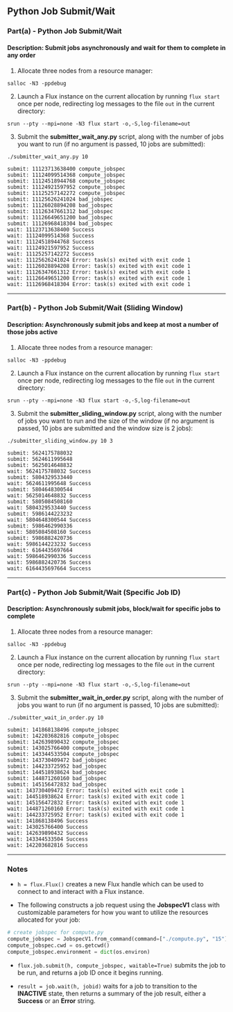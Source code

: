## Python Job Submit/Wait

### Part(a) - Python Job Submit/Wait

#### Description: Submit jobs asynchronously and wait for them to complete in any order

1. Allocate three nodes from a resource manager:

`salloc -N3 -ppdebug`

2. Launch a Flux instance on the current allocation by running `flux start` once per node, redirecting log messages to the file `out` in the current directory:

`srun --pty --mpi=none -N3 flux start -o,-S,log-filename=out`

3. Submit the **submitter_wait_any.py** script, along with the number of jobs you want to run (if no argument is passed, 10 jobs are submitted):

`./submitter_wait_any.py 10`

```
submit: 11123713638400 compute_jobspec
submit: 11124099514368 compute_jobspec
submit: 11124518944768 compute_jobspec
submit: 11124921597952 compute_jobspec
submit: 11125257142272 compute_jobspec
submit: 11125626241024 bad_jobspec
submit: 11126028894208 bad_jobspec
submit: 11126347661312 bad_jobspec
submit: 11126649651200 bad_jobspec
submit: 11126968418304 bad_jobspec
wait: 11123713638400 Success
wait: 11124099514368 Success
wait: 11124518944768 Success
wait: 11124921597952 Success
wait: 11125257142272 Success
wait: 11125626241024 Error: task(s) exited with exit code 1
wait: 11126028894208 Error: task(s) exited with exit code 1
wait: 11126347661312 Error: task(s) exited with exit code 1
wait: 11126649651200 Error: task(s) exited with exit code 1
wait: 11126968418304 Error: task(s) exited with exit code 1
```

---

### Part(b) - Python Job Submit/Wait (Sliding Window)

#### Description: Asynchronously submit jobs and keep at most a number of those jobs active

1. Allocate three nodes from a resource manager:

`salloc -N3 -ppdebug`

2. Launch a Flux instance on the current allocation by running `flux start` once per node, redirecting log messages to the file `out` in the current directory:

`srun --pty --mpi=none -N3 flux start -o,-S,log-filename=out`

3. Submit the **submitter_sliding_window.py** script, along with the number of jobs you want to run and the size of the window (if no argument is passed, 10 jobs are submitted and the window size is 2 jobs):

`./submitter_sliding_window.py 10 3`

```
submit: 5624175788032
submit: 5624611995648
submit: 5625014648832
wait: 5624175788032 Success
submit: 5804329533440
wait: 5624611995648 Success
submit: 5804648300544
wait: 5625014648832 Success
submit: 5805084508160
wait: 5804329533440 Success
submit: 5986144223232
wait: 5804648300544 Success
submit: 5986462990336
wait: 5805084508160 Success
submit: 5986882420736
wait: 5986144223232 Success
submit: 6164435697664
wait: 5986462990336 Success
wait: 5986882420736 Success
wait: 6164435697664 Success
```

---

### Part(c) - Python Job Submit/Wait (Specific Job ID)

#### Description: Asynchronously submit jobs, block/wait for specific jobs to complete

1. Allocate three nodes from a resource manager:

`salloc -N3 -ppdebug`

2. Launch a Flux instance on the current allocation by running `flux start` once per node, redirecting log messages to the file `out` in the current directory:

`srun --pty --mpi=none -N3 flux start -o,-S,log-filename=out`

3. Submit the **submitter_wait_in_order.py** script, along with the number of jobs you want to run (if no argument is passed, 10 jobs are submitted):

`./submitter_wait_in_order.py 10`

```
submit: 141868138496 compute_jobspec
submit: 142203682816 compute_jobspec
submit: 142639890432 compute_jobspec
submit: 143025766400 compute_jobspec
submit: 143344533504 compute_jobspec
submit: 143730409472 bad_jobspec
submit: 144233725952 bad_jobspec
submit: 144518938624 bad_jobspec
submit: 144871260160 bad_jobspec
submit: 145156472832 bad_jobspec
wait: 143730409472 Error: task(s) exited with exit code 1
wait: 144518938624 Error: task(s) exited with exit code 1
wait: 145156472832 Error: task(s) exited with exit code 1
wait: 144871260160 Error: task(s) exited with exit code 1
wait: 144233725952 Error: task(s) exited with exit code 1
wait: 141868138496 Success
wait: 143025766400 Success
wait: 142639890432 Success
wait: 143344533504 Success
wait: 142203682816 Success
```

---

### Notes

- `h = flux.Flux()` creates a new Flux handle which can be used to connect to and interact with a Flux instance.

- The following constructs a job request using the **JobspecV1** class with customizable parameters for how you want to utilize the resources allocated for your job:

```python
# create jobspec for compute.py
compute_jobspec = JobspecV1.from_command(command=["./compute.py", "15"], num_tasks=4, num_nodes=2, cores_per_task=2)
compute_jobspec.cwd = os.getcwd()
compute_jobspec.environment = dict(os.environ)
```

- `flux.job.submit(h, compute_jobspec, waitable=True)` submits the job to be run, and returns a job ID once it begins running.

- `result = job.wait(h, jobid)` waits for a job to transition to the **INACTIVE** state, then returns a summary of the job result, either a **Success** or an **Error** string.
